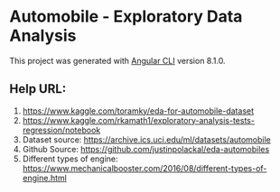 # Automobile - Exploratory Data Analysis

This project was generated with [Angular CLI](https://github.com/angular/angular-cli) version 8.1.0.

## Help URL:
1. https://www.kaggle.com/toramky/eda-for-automobile-dataset
2. https://www.kaggle.com/rkamath1/exploratory-analysis-tests-regression/notebook
3. Dataset source: https://archive.ics.uci.edu/ml/datasets/automobile
4. Github Source: https://github.com/justinpolackal/eda-automobiles
5. Different types of engine: https://www.mechanicalbooster.com/2016/08/different-types-of-engine.html

